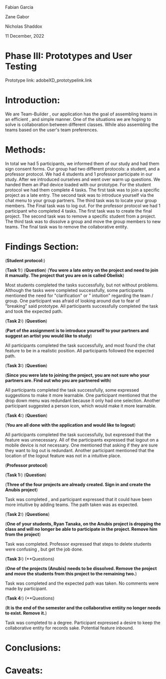 Fabian Garcia 

Zane Gabor 

Nicholas Shaddox 

11 December, 2022 

# Phase III: Prototypes and User Testing

Prototype link:  adobeXD_prototypelink.link

# Introduction:
We are Team-Builder , our application has the goal of assembling teams in an efficient , and simple manner. One of the situations we are hoping to solve is collaboration between different classes. While also assembling the teams based on the user's team preferences. 

# Methods:
In total we had 5 participants, we informed them of our study and had them sign consent forms. Our group had two different protocols: a student, and a professor protocol. We had 4 students and 1 professor participate in our study. After we introduced ourselves and went over warm up questions. We handed them an iPad device loaded with our prototype. For the student protocol we had them complete 4 tasks. The first task was to join a specific project as a late entry. The second task was to introduce yourself via the chat menu to your group partners. The third task was to locate your group members. The Final task was to log out. For the professor protocol we had 1 participant who completed 4 tasks. The first task was to create the final project. The second task was to remove a specific student from a project. The third task was to dissolve a group and move the group members to new teams. The final task was to remove the collaborative entity. 

# Findings Section:
(**Student protocol:**)


(**Task 1:**)
(**Question**)
(**You were a late entry on the project and need to join it manually. The project that you are on is called Obelisk**)

Most students completed the tasks successfully, but not without problems. Although the tasks were completed successfully, some participants mentioned the need for "clarification" or " intuition" regarding the team / group. One participant was afraid of looking around due to fear of "breaking" said prototype. All participants successfully completed the task and took the expected path.

(**Task 2:**)
(**Question**)

(**Part of the assignment is to introduce yourself to your partners and suggest an artist you would like to study**)

All participants completed the task successfully, and most found the chat feature to be in a realistic position. All participants followed the expected path.

(**Task 3:**)
(**Question**)

(**Since you were late to joining the project, you are not sure who your partners are. Find out who you are partnered with**)

All participants completed the task successfully, some expressed suggestions to make it more learnable. One participant mentioned that the drop down menu was redundant because it only had one selection. Another participant suggested a person icon, which would make it more learnable. 

(**Task 4:**)
(**Question**)

(**You are all done with the application and would like to logout**)

All participants completed the task successfully, but expressed that the feature was unnecessary. All of the participants expressed that logout on a mobile device is not necessary. One mentioned that asking if they are sure they want to log out is redundant. Another participant mentioned that the location of the logout feature was not in a intuitive place. 


(**Professor protocol**)

(**Task 1:**)
(**Question**)

(**Three of the four projects are already created. Sign in and create the Anubis project**)

Task was completed , and participant expressed that it could have been more intuitive by adding teams. The path taken was as expected.

(**Task 2:**)
(**Questions**)

(**One of your students, Ryan Tanaka, on the Anubis project is dropping the class and will no longer be able to participate in the project. Remove him from the project**)

Task was completed. Professor expressed that steps to delete students were confusing , but get the job done. 

(**Task 3:**)
(**Questions)


(**One of the projects (Anubis) needs to be dissolved. Remove the project and move the students from this project to the remaining two.**)

Task was completed and the expected path was taken. No comments were made by participant.

(**Task 4:**)
(**Questions)

(**It is the end of the semester and the collaborative entiity no longer needs to exist. Remove it.**)

Task was completed to a degree. Participant expressed a desire to keep the collaborative entity for records sake. Potential feature inbound.


# Conclusions:


# Caveats:
